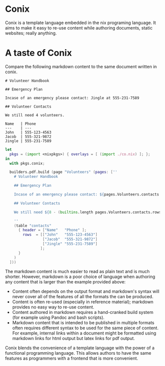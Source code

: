 # Conix

Conix is a template language embedded in the nix programing language. It aims
to make it easy to re-use content while authoring documents, static websites;
really anything.

# A taste of Conix

Compare the following markdown content to the same document written in conix.

```
# Volunteer Handbook

## Emergency Plan

Incase of an emergency please contact: Jingle at 555-231-7589 

## Volunteer Contacts 

We still need 4 volunteers. 

Name   | Phone
---    | ---
John   | 555-123-4563
Jacob  | 555-321-9872
Jingle | 555-231-7589
```

```nix
let
  pkgs = (import <nixpkgs>) { overlays = [ (import ./co.nix) ]; };
in
  with pkgs.conix;

  builders.pdf.build (page "Volunteers" (pages: [''
    # Volunteer Handbook

    ## Emergency Plan

    Incase of an emergency please contact: ${pages.Volunteers.contacts.Jingle.Name} at ${pages.Volunteers.contacts.Jingle.Phone}

    ## Volunteer Contacts 

    We still need ${8 - (builtins.length pages.Volunteers.contacts.rows)} volunteers. 

    ''
    (table "contacts" 
      { header = ["Name"   "Phone" ];
        rows  = [["John"   "555-123-4563"]
                 ["Jacob"  "555-321-9872"]
                 ["Jingle" "555-231-7589"]
                ];
      }
    )
  ]))
```

<!-- TODO: is it best to have a list of reasons why markdown fails? -->

The markdown content is much easier to read as plain text and is much shorter.
However, markdown is a poor choice of language when authoring any content that
is larger than the example provided above:

  * Content often depends on the output format and markdown's syntax will never
    cover all of the features of all the formats the can be produced.
  * Content is often re-used (especially in reference material); markdown
    provides no easy way to re-use content. 
  * Content authored in markdown requires a hand-cranked build system (for
    example using Pandoc and bash scripts).
  * Markdown content that is intended to be published in multiple formats often
    requires different syntax to be used for the same piece of content. For
    example, internal links within a document might be formatted using markdown
    links for html output but latex links for pdf output. 

Conix blends the convenience of a template language with the power of a
functional programming language. This allows authors to have the same features
as programmers with a frontend that is more convenient.

# 
